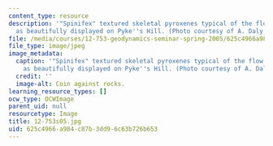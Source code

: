 ```yaml
---
content_type: resource
description: '"Spinifex" textured skeletal pyroxenes typical of the flow tops of komatiites,
  as beautifully displayed on Pyke''s Hill. (Photo courtesy of A. Daly, WHOI.)'
file: /media/courses/12-753-geodynamics-seminar-spring-2005/625c4966a984c87b3dd96c63b726b653_12-753s05.jpg
file_type: image/jpeg
image_metadata:
  caption: '"Spinifex" textured skeletal pyroxenes typical of the flow tops of komatiites,
    as beautifully displayed on Pyke''s Hill. (Photo courtesy of A. Daly, WHOI.)'
  credit: ''
  image-alt: Coin against rocks.
learning_resource_types: []
ocw_type: OCWImage
parent_uid: null
resourcetype: Image
title: 12-753s05.jpg
uid: 625c4966-a984-c87b-3dd9-6c63b726b653
---
```

